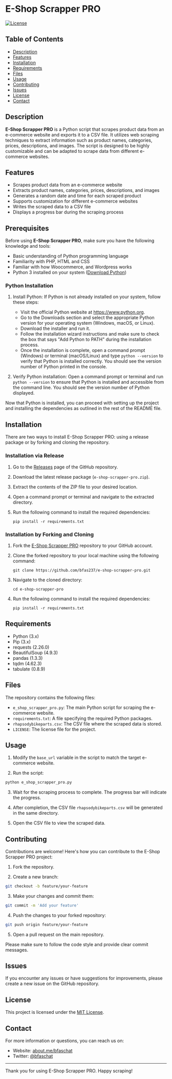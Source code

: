 # E-Shop Scrapper PRO

[![License](https://img.shields.io/badge/License-MIT-blue.svg)](https://opensource.org/licenses/MIT)

## Table of Contents
- [Description](#description)
- [Features](#features)
- [Installation](#installation)
- [Requirements](#requirements)
- [Files](#files)
- [Usage](#usage)
- [Contributing](#contributing)
- [Issues](#issues)
- [License](#license)
- [Contact](#contact)

## Description

**E-Shop Scrapper PRO** is a Python script that scrapes product data from an e-commerce website and exports it to a CSV file. It utilizes web scraping techniques to extract information such as product names, categories, prices, descriptions, and images. The script is designed to be highly customizable and can be adapted to scrape data from different e-commerce websites.

## Features

- Scrapes product data from an e-commerce website
- Extracts product names, categories, prices, descriptions, and images
- Generates a random date and time for each scraped product
- Supports customization for different e-commerce websites
- Writes the scraped data to a CSV file
- Displays a progress bar during the scraping process


## Prerequisites

Before using **E-Shop Scrapper PRO**, make sure you have the following knowledge and tools:

- Basic understanding of Python programming language
- Familiarity with PHP, HTML and CSS
- Familiar with how Woocommerce, and Wordpress works
- Python 3 installed on your system ([Download Python](https://www.python.org/downloads/))


### Python Installation

1. Install Python: If Python is not already installed on your system, follow these steps:

   - Visit the official Python website at https://www.python.org.
   - Go to the Downloads section and select the appropriate Python version for your operating system (Windows, macOS, or Linux).
   - Download the installer and run it.
   - Follow the installation wizard instructions and make sure to check the box that says "Add Python to PATH" during the installation process.
   - Once the installation is complete, open a command prompt (Windows) or terminal (macOS/Linux) and type `python --version` to verify that Python is installed correctly. You should see the version number of Python printed in the console.

2. Verify Python installation: Open a command prompt or terminal and run `python --version` to ensure that Python is installed and accessible from the command line. You should see the version number of Python displayed.

Now that Python is installed, you can proceed with setting up the project and installing the dependencies as outlined in the rest of the README file.

## Installation

There are two ways to install E-Shop Scrapper PRO: using a release package or by forking and cloning the repository.

### Installation via Release

1. Go to the [Releases](https://github.com/bfas237/e-shop-scrapper-pro/releases) page of the GitHub repository.
2. Download the latest release package (`e-shop-scrapper-pro.zip`).
3. Extract the contents of the ZIP file to your desired location.
4. Open a command prompt or terminal and navigate to the extracted directory.
5. Run the following command to install the required dependencies:

   ```shell
   pip install -r requirements.txt
   ```

### Installation by Forking and Cloning

1. Fork the [E-Shop Scrapper PRO](https://github.com/bfas237/e-shop-scrapper-pro) repository to your GitHub account.
2. Clone the forked repository to your local machine using the following command:

   ```shell
   git clone https://github.com/bfas237/e-shop-scrapper-pro.git
   ```

3. Navigate to the cloned directory:

   ```shell
   cd e-shop-scrapper-pro
   ```

4. Run the following command to install the required dependencies:

   ```shell
   pip install -r requirements.txt
   ```

## Requirements

- Python (3.x)
- Pip (3.x)
- requests (2.26.0)
- BeautifulSoup (4.9.3)
- pandas (1.3.3)
- tqdm (4.62.3)
- tabulate (0.8.9)

## Files

The repository contains the following files:

- `e_shop_scrapper_pro.py`: The main Python script for scraping the e-commerce website.
- `requirements.txt`: A file specifying the required Python packages.
- `rhapsodybikeparts.csv`: The CSV file where the scraped data is stored.
- `LICENSE`: The license file for the project.

## Usage

1. Modify the `base_url` variable in the script to match the target e-commerce website.

2. Run the script:

```bash
python e_shop_scrapper_pro.py
```

3. Wait for the scraping process to complete. The progress bar will indicate the progress.

4. After completion, the CSV file `rhapsodybikeparts.csv` will be generated in the same directory.

5. Open the CSV file to view the scraped data.

## Contributing

Contributions are welcome! Here's how you can contribute to the E-Shop Scrapper PRO project:

1. Fork the repository.

2. Create a new branch:

```bash
git checkout -b feature/your-feature
```

3. Make your changes and commit them:

```bash
git commit -m 'Add your feature'
```

4. Push the changes to your forked repository:

```bash
git push origin feature/your-feature
```

5. Open a pull request on the main repository.

Please make sure to follow the code style and provide clear commit messages.

## Issues

If you encounter any issues or have suggestions for improvements, please create a new issue on the GitHub repository.

## License

This project is licensed under the [MIT License](https://opensource.org/licenses/MIT).

## Contact

For more information or questions, you can reach us on:

- Website: [about.me/bfaschat](https://about.me/bfaschat)
- Twitter: [@bfaschat](https://twitter.com/bfaschat)

---

Thank you for using E-Shop Scrapper PRO. Happy scraping!